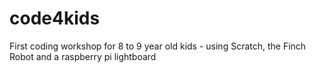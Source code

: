 # code4kids
First coding workshop for 8 to 9 year old kids - using Scratch, the Finch Robot and a raspberry pi lightboard  
